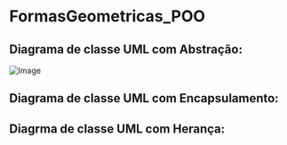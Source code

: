 # FormasGeometricas_POO

## Diagrama de classe UML com Abstração: 

![Image](https://github.com/user-attachments/assets/ef635f2a-7eac-4531-9666-6116f08123ff)

##  Diagrama de classe UML com Encapsulamento: 




## Diagrma de classe UML com Herança: 
